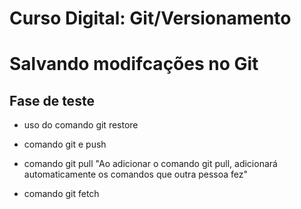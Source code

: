 # Curso Digital: Git/Versionamento

# Salvando modifcações no Git

## Fase de teste

* uso do comando git restore

* comando git e push
* comando git pull
        "Ao adicionar o comando git pull, adicionará automaticamente os comandos que outra pessoa fez"
* comando git fetch

  
